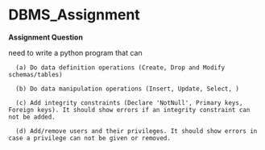 # DBMS_Assignment

**Assignment Question** 

need to write a python program that can

      (a) Do data definition operations (Create, Drop and Modify schemas/tables)
      
      (b) Do data manipulation operations (Insert, Update, Select, )
      
      (c) Add integrity constraints (Declare 'NotNull', Primary keys, Foreign keys). It should show errors if an integrity constraint can not be added. 
      
      (d) Add/remove users and their privileges. It should show errors in case a privilege can not be given or removed. 
     
